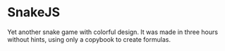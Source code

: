 # SnakeJS
Yet another snake game with colorful design. It was made in three hours without hints, using only a copybook to create formulas.
